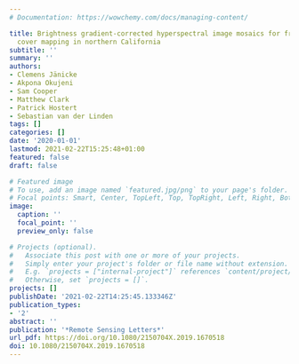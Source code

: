 ```yaml
---
# Documentation: https://wowchemy.com/docs/managing-content/

title: Brightness gradient-corrected hyperspectral image mosaics for fractional vegetation
  cover mapping in northern California
subtitle: ''
summary: ''
authors:
- Clemens Jänicke
- Akpona Okujeni
- Sam Cooper
- Matthew Clark
- Patrick Hostert
- Sebastian van der Linden
tags: []
categories: []
date: '2020-01-01'
lastmod: 2021-02-22T15:25:48+01:00
featured: false
draft: false

# Featured image
# To use, add an image named `featured.jpg/png` to your page's folder.
# Focal points: Smart, Center, TopLeft, Top, TopRight, Left, Right, BottomLeft, Bottom, BottomRight.
image:
  caption: ''
  focal_point: ''
  preview_only: false

# Projects (optional).
#   Associate this post with one or more of your projects.
#   Simply enter your project's folder or file name without extension.
#   E.g. `projects = ["internal-project"]` references `content/project/deep-learning/index.md`.
#   Otherwise, set `projects = []`.
projects: []
publishDate: '2021-02-22T14:25:45.133346Z'
publication_types:
- '2'
abstract: ''
publication: '*Remote Sensing Letters*'
url_pdf: https://doi.org/10.1080/2150704X.2019.1670518
doi: 10.1080/2150704X.2019.1670518
---
```

